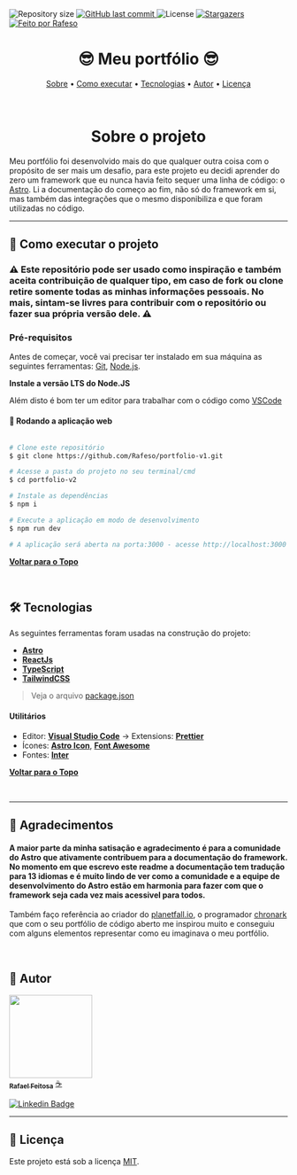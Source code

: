 <img alt="Repository size" src="https://img.shields.io/github/repo-size/Rafeso/portfolio-v1">
  
  <a href="https://github.com/Rafeso/portfolio-v1/commits/main">
    <img alt="GitHub last commit" src="https://img.shields.io/github/last-commit/Rafeso/portfolio-v1">
  </a>
    
   <img alt="License" src="https://img.shields.io/badge/license-MIT-brightgreen">
   <a href="https://github.com/Rafeso/portfolio-v1/stargazers">
    <img alt="Stargazers" src="https://img.shields.io/github/stars/Rafeso/portfolio-v1?style=social">
  </a>

  <a href="https://www.linkedin.com/in/rafael-feitosa-618472241/">
    <img alt="Feito por Rafeso" src="https://img.shields.io/badge/Feito%20por-Rafeso-%237519C1">
 </a>

<h1 align="center">
    😎 Meu portfólio 😎 
</h1>

<p align="center">
 <a href="#sobre-o-projeto">Sobre</a> •
 <a href="#-como-executar-o-projeto">Como executar</a> • 
 <a href="#-tecnologias">Tecnologias</a> • 
 <a href="#-autor">Autor</a> • 
 <a href="#user-content--licença">Licença</a>
</p>

<br>

<h1 align='center'>Sobre o projeto</h1>

Meu portfólio foi desenvolvido mais do que qualquer outra coisa com o propósito de ser mais um desafio, para este projeto eu decidi aprender do zero um framework que eu nunca havia feito sequer uma linha de código: o [Astro](https://docs.astro.build/pt-br/getting-started/). Li a documentação do começo ao fim, não só do framework em si, mas também das integrações que o mesmo disponibiliza e que foram utilizadas no código.

---

## 🚀 Como executar o projeto

### ⚠️ Este repositório pode ser usado como inspiração e também aceita contribuição de qualquer tipo, em caso de fork ou clone retire somente todas as minhas informações pessoais. No mais, sintam-se livres para contribuir com o repositório ou fazer sua própria versão dele. ⚠️

### Pré-requisitos

Antes de começar, você vai precisar ter instalado em sua máquina as seguintes ferramentas:
[Git](https://git-scm.com), [Node.js](https://nodejs.org/en/).

**Instale a versão LTS do Node.JS**

Além disto é bom ter um editor para trabalhar com o código como [VSCode](https://code.visualstudio.com/)

#### 🧭 Rodando a aplicação web

```bash

# Clone este repositório
$ git clone https://github.com/Rafeso/portfolio-v1.git

# Acesse a pasta do projeto no seu terminal/cmd
$ cd portfolio-v2

# Instale as dependências
$ npm i

# Execute a aplicação em modo de desenvolvimento
$ npm run dev

# A aplicação será aberta na porta:3000 - acesse http://localhost:3000

```

<a href="#-----meu-portfólio--">**Voltar para o Topo**</a>

<br>

## 🛠 Tecnologias

As seguintes ferramentas foram usadas na construção do projeto:

- **[Astro](https://astro.build)**
- **[ReactJs](https://pt-br.react.dev)**
- **[TypeScript](https://www.typescriptlang.org/)**
- **[TailwindCSS](https://tailwindcss.com)**

> Veja o arquivo [package.json](https://github.com/Rafeso/portfolio-v1/blob/main/package.json)

#### **Utilitários**

- Editor: **[Visual Studio Code](https://code.visualstudio.com/)** → Extensions: **[Prettier](https://prettier.io/)**
- Ícones: **[Astro Icon](https://github.com/natemoo-re/astro-icon#readme)**, **[Font Awesome](https://fontawesome.com/icons)**
- Fontes: **[Inter](https://fonts.google.com/specimen/Inter?query=Inter)**

<a href="#-----meu-portfólio--">**Voltar para o Topo**</a>

<br>

---

## 🤝 Agradecimentos

#### A maior parte da minha satisação e agradecimento é para a comunidade do Astro que ativamente contribuem para a documentação do framework. No momento em que escrevo este readme a documentação tem tradução para 13 idiomas e é muito lindo de ver como a comunidade e a equipe de desenvolvimento do Astro estão em harmonia para fazer com que o framework seja cada vez mais acessivel para todos.

Também faço referência ao criador do [planetfall.io](https://planetfall.io), o programador [chronark](https://chronark.com) que com o seu portfólio de código aberto me inspirou muito e conseguiu com alguns elementos representar como eu imaginava o meu portfólio.

<br>

## 🦸 Autor

<a href="https://github.com/Rafeso">
 <img src="https://camo.githubusercontent.com/e01364e2c1c63050f5f68950a1296bcf128f87637fc9994d32d899fd65fbb73e/68747470733a2f2f6d656469612e646973636f72646170702e6e65742f6174746163686d656e74732f313030313537363837393531393730333037332f313030313537373836343432363136383532312f676966676974312e706e673f77696474683d363736266865696768743d363736" width="150px;" alt=""/>
 <br />
 <sub><b>Rafael Feitosa</b></sub></a> <a href="#">☕</a>
 <br />
 
 [![Linkedin Badge](https://img.shields.io/badge/-Rafael-blue?style=flat-square&logo=Linkedin&logoColor=white&link=https://www.linkedin.com/in/rafael-feitosa-618472241/)](https://www.linkedin.com/in/rafael-feitosa-618472241/) 

---

## 📝 Licença

Este projeto está sob a licença [MIT](./LICENSE).
